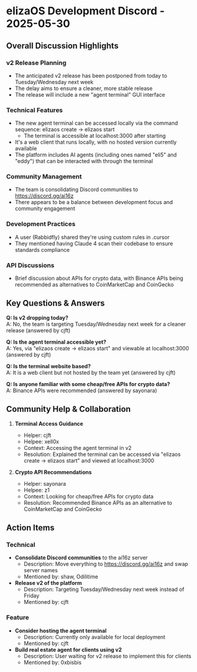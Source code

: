 # elizaOS Development Discord - 2025-05-30

## Overall Discussion Highlights

### v2 Release Planning
- The anticipated v2 release has been postponed from today to Tuesday/Wednesday next week
- The delay aims to ensure a cleaner, more stable release
- The release will include a new "agent terminal" GUI interface

### Technical Features
- The new agent terminal can be accessed locally via the command sequence:
    elizaos create -> elizaos start
  - The terminal is accessible at localhost:3000 after starting
- It's a web client that runs locally, with no hosted version currently available
- The platform includes AI agents (including ones named "eli5" and "eddy") that can be interacted with through the terminal

### Community Management
- The team is consolidating Discord communities to https://discord.gg/ai16z
- There appears to be a balance between development focus and community engagement

### Development Practices
- A user (Rabbidfly) shared they're using custom rules in .cursor
- They mentioned having Claude 4 scan their codebase to ensure standards compliance

### API Discussions
- Brief discussion about APIs for crypto data, with Binance APIs being recommended as alternatives to CoinMarketCap and CoinGecko

## Key Questions & Answers

**Q: Is v2 dropping today?**  
A: No, the team is targeting Tuesday/Wednesday next week for a cleaner release (answered by cjft)

**Q: Is the agent terminal accessible yet?**  
A: Yes, via "elizaos create -> elizaos start" and viewable at localhost:3000 (answered by cjft)

**Q: Is the terminal website based?**  
A: It is a web client but not hosted by the team yet (answered by cjft)

**Q: Is anyone familiar with some cheap/free APIs for crypto data?**  
A: Binance APIs were recommended (answered by sayonara)

## Community Help & Collaboration

1. **Terminal Access Guidance**
   - Helper: cjft
   - Helpee: xell0x
   - Context: Accessing the agent terminal in v2
   - Resolution: Explained the terminal can be accessed via "elizaos create -> elizaos start" and viewed at localhost:3000

2. **Crypto API Recommendations**
   - Helper: sayonara
   - Helpee: z1
   - Context: Looking for cheap/free APIs for crypto data
   - Resolution: Recommended Binance APIs as an alternative to CoinMarketCap and CoinGecko

## Action Items

### Technical
- **Consolidate Discord communities** to the ai16z server
  - Description: Move everything to https://discord.gg/ai16z and swap server names
  - Mentioned by: shaw, Odilitime
- **Release v2 of the platform**
  - Description: Targeting Tuesday/Wednesday next week instead of Friday
  - Mentioned by: cjft

### Feature
- **Consider hosting the agent terminal**
  - Description: Currently only available for local deployment
  - Mentioned by: cjft
- **Build real estate agent for clients using v2**
  - Description: User waiting for v2 release to implement this for clients
  - Mentioned by: 0xbisbis